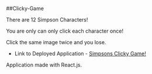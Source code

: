 ##Clicky-Game

There are 12 Simpson Characters!

You are only can only click each character once! 

Click the same image twice and you lose. 

* Link to Deployed Application - [Simpsons Clicky Game!](https://smoothtacoman.github.io/Clicky-Game/)


Application made with React.js. 